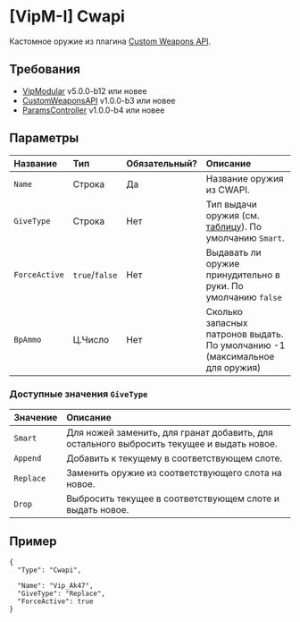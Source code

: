# [VipM-I] Cwapi

Кастомное оружие из плагина [Custom Weapons API](https://github.com/AmxxModularEcosystem/CustomWeaponsAPI).

## Требования

- [VipModular](https://github.com/ArKaNeMaN/amxx-VipModular-pub) v5.0.0-b12 или новее
- [CustomWeaponsAPI](https://github.com/AmxxModularEcosystem/CustomWeaponsAPI) v1.0.0-b3 или новее
- [ParamsController](https://github.com/AmxxModularEcosystem/ParamsController) v1.0.0-b4 или новее

## Параметры

| Название      | Тип            | Обязательный? | Описание                                                                               |
| :------------ | :------------- | :------------ | :------------------------------------------------------------------------------------- |
| `Name`        | Строка         | Да            | Название оружия из CWAPI.                                                              |
| `GiveType`    | Строка         | Нет           | Тип выдачи оружия (см. [таблицу](#доступные-значения-givetype)). По умолчанию `Smart`. |
| `ForceActive` | `true`/`false` | Нет           | Выдавать ли оружие принудительно в руки. По умолчанию `false`                          |
| `BpAmmo`      | Ц.Число        | Нет           | Сколько запасных патронов выдать. По умолчанию -1 (максимальное для оружия)            |

### Доступные значения `GiveType`

| Значение  | Описание                                                                                  |
| :-------- | :---------------------------------------------------------------------------------------- |
| `Smart`   | Для ножей заменить, для гранат добавить, для остального выбросить текущее и выдать новое. |
| `Append`  | Добавить к текущему в соответствующем слоте.                                              |
| `Replace` | Заменить оружие из соответствующего слота на новое.                                       |
| `Drop`    | Выбросить текущее в соответствующем слоте и выдать новое.                                 |

## Пример

```jsonc
{
  "Type": "Cwapi",

  "Name": "Vip_Ak47",
  "GiveType": "Replace",
  "ForceActive": true
}
```
